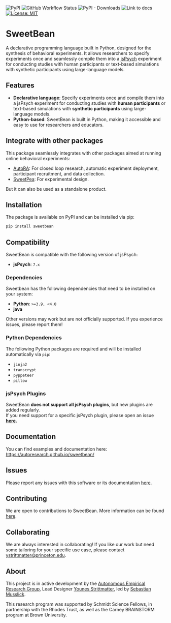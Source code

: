 ![PyPI](https://img.shields.io/pypi/v/sweetbean)
![GitHub Workflow Status](https://img.shields.io/github/actions/workflow/status/autoresearch/sweetbean/test-pytest.yml)
![PyPI - Downloads](https://img.shields.io/pypi/dm/sweetbean)
![Link to docs](https://img.shields.io/badge/Docs-autoresearch.github.io/sweetbean-purple)
[![License: MIT](https://img.shields.io/badge/License-MIT-yellow.svg)](https://opensource.org/licenses/MIT)

# SweetBean

A declarative programming language built in Python, designed for the synthesis of behavioral experiments. It allows researchers to specify experiments once and seamlessly compile them into a [jsPsych](https://www.jspsych.org/) experiment for conducting studies with human participants or text-based simulations with synthetic participants using large-language models. 

## Features

- **Declarative language**: Specify experiments once and compile them into a jsPsych experiment for conducting studies with **human participants** or text-based simulations with **synthetic participants** using large-language models.
- **Python-based**: SweetBean is built in Python, making it accessible and easy to use for researchers and educators.

## Integrate with other packages

This package seamlessly integrates with other packages aimed at running online behavioral experiments:

- [AutoRA](https://autoresearch.github.io/autora/): For closed loop research, automatic experiment deployment, participant recruitment, and data collection.
- [SweetPea](http://sweetpea.ai/): For experimental design.

But it can also be used as a standalone product.

## Installation

The package is available on PyPI and can be installed via pip:

```bash
pip install sweetbean
```

## Compatibility

SweetBean is compatible with the following version of jsPsych:

- **jsPsych**: `7.x`  

### Dependencies

Sweetbean has the following dependencies that need to be installed on your system:

- **Python**: `>=3.9, <4.0`  
- **java**

Other versions may work but are not officially supported. If you experience issues, please report them!

### Python Dependencies
The following Python packages are required and will be installed automatically via `pip`:

- `jinja2`
- `transcrypt`
- `pyppeteer`
- `pillow`


### jsPsych Plugins
SweetBean **does not support all jsPsych plugins**, but new plugins are added regularly.  
If you need support for a specific jsPsych plugin, please open an issue **[here](https://github.com/AutoResearch/sweetbean/issues).**

## Documentation

You can find examples and documentation here: https://autoresearch.github.io/sweetbean/

## Issues

Please report any issues with this software or its documentation [here](https://github.com/AutoResearch/sweetbean/issues/new/choose).

## Contributing

We are open to contributions to SweetBean. More information can be found [here](https://autoresearch.github.io/sweetbean/CONTRIBUTING/).

## Collaborating

We are always interested in collaborating! If you like our work but need some tailoring for your specific use case, please contact [ystrittmatter@princeton.edu](mailto:ystrittmatter@princeton.edu).

## About

This project is in active development by
the [Autonomous Empirical Research Group](https://musslick.github.io/AER_website/Research.html), Lead
Designer [Younes Strittmatter](https://younesstrittmatter.github.io/), led
by [Sebastian Musslick](https://smusslick.com).

This research program was supported by Schmidt Science Fellows, in partnership with the Rhodes Trust, as well as the
Carney BRAINSTORM program at Brown University.
